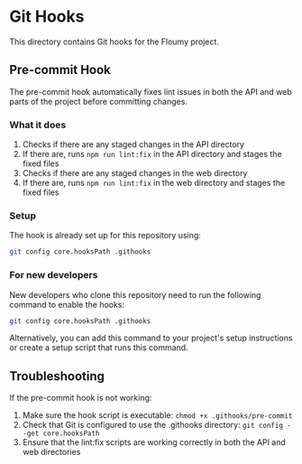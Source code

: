 # Git Hooks

This directory contains Git hooks for the Floumy project.

## Pre-commit Hook

The pre-commit hook automatically fixes lint issues in both the API and web parts of the project before committing changes.

### What it does

1. Checks if there are any staged changes in the API directory
2. If there are, runs `npm run lint:fix` in the API directory and stages the fixed files
3. Checks if there are any staged changes in the web directory
4. If there are, runs `npm run lint:fix` in the web directory and stages the fixed files

### Setup

The hook is already set up for this repository using:

```bash
git config core.hooksPath .githooks
```

### For new developers

New developers who clone this repository need to run the following command to enable the hooks:

```bash
git config core.hooksPath .githooks
```

Alternatively, you can add this command to your project's setup instructions or create a setup script that runs this command.

## Troubleshooting

If the pre-commit hook is not working:

1. Make sure the hook script is executable: `chmod +x .githooks/pre-commit`
2. Check that Git is configured to use the .githooks directory: `git config --get core.hooksPath`
3. Ensure that the lint:fix scripts are working correctly in both the API and web directories
